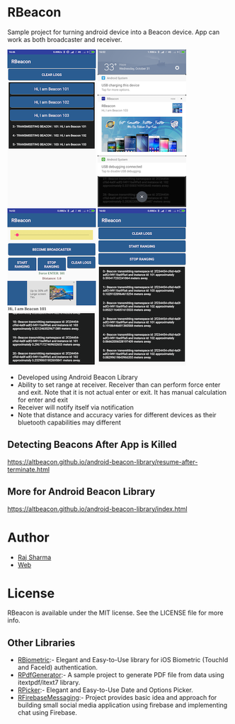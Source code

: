 # RBeacon
Sample project for turning android device into a Beacon device. App can work as both broadcaster and receiver.

![Alt text](https://github.com/rheyansh/RBeacon/blob/master/Screenshots/0.png)
![Alt text](https://github.com/rheyansh/RBeacon/blob/master/Screenshots/1.png)
![Alt text](https://github.com/rheyansh/RBeacon/blob/master/Screenshots/2.png)
![Alt text](https://github.com/rheyansh/RBeacon/blob/master/Screenshots/3.png)

* Developed using Android Beacon Library
* Ability to set range at receiver. Receiver than can perform force enter and exit. Note that it is not actual enter or exit. It has manual calculation for enter and exit
* Receiver will notify itself via notification
* Note that distance and accuracy varies for different devices as their bluetooth capabilities may different

## Detecting Beacons After App is Killed
https://altbeacon.github.io/android-beacon-library/resume-after-terminate.html

## More for Android Beacon Library
https://altbeacon.github.io/android-beacon-library/index.html

# Author   

* [Raj Sharma](https://github.com/rheyansh)
* [Web](http://rajsharma.online/)


# License
RBeacon is available under the MIT license. See the LICENSE file for more info.

## Other Libraries

* [RBiometric](https://github.com/rheyansh/RBiometric):- Elegant and Easy-to-Use library for iOS Biometric (TouchId and FaceId) authentication.
* [RPdfGenerator](https://github.com/rheyansh/RPdfGenerator):- A sample project to generate PDF file from data using itextpdf/itext7 library.
* [RPicker](https://github.com/rheyansh/RPicker):- Elegant and Easy-to-Use Date and Options Picker.
* [RFirebaseMessaging](https://github.com/rheyansh/RFirebaseMessaging):- Project provides basic idea and approach for building small social media application using firebase and implementing chat using Firebase.
